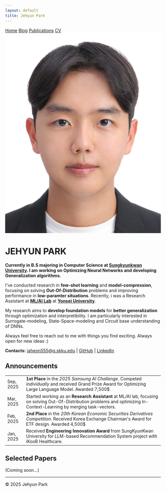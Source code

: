 ```yaml
---
layout: default
title: Jehyun Park
---
```


<nav>
  <a href="/">Home</a>
  <a href="/blog/">Blog</a>
  <a href="/publications/">Publications</a>
  <a href="/assets/files/CV_PHJ.pdf">CV</a>
</nav>


<div class="profile-section">
  <div class="profile-image">
    <img src="/assets/images/profile_img.jpg" alt="Jehyun Park" />
  </div>
  
  <h1>JEHYUN PARK</h1>
  <!-- <p class="subtitle"><em>Keep it simple, but not simpler</em></p> -->
</div>

**Currently in B.S majoring in Computer Science at [Sungkyunkwan University](https://www.skku.edu/). I am working on Optimizing Neural Networks and developing Generalization algorithms.**

I've conducted research in **few-shot learning** and **model-compression**, focusing on solving **Out-Of-Distribution** problems and improving performance in **low-paramter situations**. Recently, i was a Research Assistant at **[ML/AI Lab](https://mlai.yonsei.ac.kr/home)** at **[Yonsei University](https://www.yonsei.ac.kr/sc/index.do)**.

My research aims to **develop foundation models** for **better generalization** through optimization and interpretibility. I am particularly interested in Surrogate-modeling, State-Space-modeling and Circuit base understanding of DNNs.

Always feel free to reach out to me with things you find exciting. Always open for new ideas :)

<!-- **Contacts:** [jaheon555@g.skku.edu](mailto:jaheon555@g.skku.edu) | [GitHub](https://github.com/Parkprogrammer) | [LinkedIn](https://linkedin.com/in/je-hyun-park-42414a27b/) -->
<p class="contacts"><strong>Contacts:</strong> <a href="mailto:jaheon555@g.skku.edu">jaheon555@g.skku.edu</a> | <a href="https://github.com/Parkprogrammer">GitHub</a> | <a href="https://linkedin.com/in/je-hyun-park-42414a27b/">LinkedIn</a></p> 


<h2>Announcements</h2>
<table>
  <tbody>
    <tr>
      <td>Sep, 2025</td>
      <td><strong>1st Place</strong> in the <em>2025 Samsung AI Challenge</em>. Competed <em>individually</em> and received Grand Prize Award for Optimizing Large Language Model. Awarded 7,500$</td>
    </tr>
    <tr>
      <td>Mar, 2025</td>
      <td>Started working as an <strong>Research Assistant</strong> at ML/AI lab, focusing on solving Out-Of-Distribution problems and optimizing In-Context-Learning by merging task-vectors.</td>
    </tr>
    <tr>
      <td>Feb, 2025</td>
      <td><strong>2nd Place</strong> in the <em>20th Korean Economic Securities Derivatives Competition</em>. Received Korea Exchange Chairman's Award for ETF design. Awarded 4,500$</td>
    </tr>
    <tr>
      <td>Jan, 2025</td>
      <td>Received <strong>Engineering Innovation Award</strong> from SungKyunKwan University for LLM-based Recommendation System project with iKooB Healthcare.</td>
    </tr>
  </tbody>
</table>

## Selected Papers

(Coming soon...)

<footer>
  <hr>
  <p>© 2025 Jehyun Park</p>
</footer>

